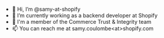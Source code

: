- 👋 Hi, I’m @samy-at-shopify
- 🚀 I’m currently working as a backend developer at Shopify
- 🦺 I'm a member of the Commerce Trust & Integrity team
- 📫 You can reach me at samy.coulombe\<at\>shopify.com

<!---
samy-at-shopify/samy-at-shopify is a ✨ special ✨ repository because its `README.md` (this file) appears on your GitHub profile.
You can click the Preview link to take a look at your changes.
--->
